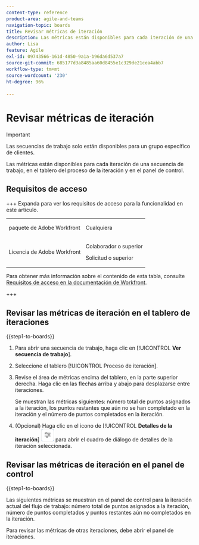 ```yaml
---
content-type: reference
product-area: agile-and-teams
navigation-topic: boards
title: Revisar métricas de iteración
description: Las métricas están disponibles para cada iteración de una secuencia de trabajo, en el tablero del proceso de la teración.
author: Lisa
feature: Agile
exl-id: 09743566-161d-4850-9a1a-b96da6d537a7
source-git-commit: 685177d3a8485aa60d8455e1c329de21cea4abb7
workflow-type: tm+mt
source-wordcount: '230'
ht-degree: 96%

---
```


# Revisar métricas de iteración

>[!IMPORTANT]
>
>Las secuencias de trabajo solo están disponibles para un grupo específico de clientes.

Las métricas están disponibles para cada iteración de una secuencia de trabajo, en el tablero del proceso de la iteración y en el panel de control.

## Requisitos de acceso

+++ Expanda para ver los requisitos de acceso para la funcionalidad en este artículo.

<table style="table-layout:auto"> 
 <col> 
 <col> 
 <tbody> 
  <tr> 
   <td role="rowheader">paquete de Adobe Workfront</td> 
   <td> <p>Cualquiera</p> </td> 
  </tr> 
  <tr> 
   <td role="rowheader">Licencia de Adobe Workfront</td> 
   <td> 
   <p>Colaborador o superior</p> 
   <p>Solicitud o superior</p>
   </td> 
  </tr> 
 </tbody> 
</table>

Para obtener más información sobre el contenido de esta tabla, consulte [Requisitos de acceso en la documentación de Workfront](/help/quicksilver/administration-and-setup/add-users/access-levels-and-object-permissions/access-level-requirements-in-documentation.md).

+++

## Revisar las métricas de iteración en el tablero de iteraciones

{{step1-to-boards}}

1. Para abrir una secuencia de trabajo, haga clic en [!UICONTROL **Ver secuencia de trabajo**].
1. Seleccione el tablero [!UICONTROL Proceso de iteración].
1. Revise el área de métricas encima del tablero, en la parte superior derecha. Haga clic en las flechas arriba y abajo para desplazarse entre iteraciones.

   Se muestran las métricas siguientes: número total de puntos asignados a la iteración, los puntos restantes que aún no se han completado en la iteración y el número de puntos completados en la iteración.

1. (Opcional) Haga clic en el icono de [!UICONTROL **Detalles de la iteración**] ![Detalles de la iteración](assets/iteration-details-button.png) para abrir el cuadro de diálogo de detalles de la iteración seleccionada.

## Revisar las métricas de iteración en el panel de control

{{step1-to-boards}}

Las siguientes métricas se muestran en el panel de control para la iteración actual del flujo de trabajo: número total de puntos asignados a la iteración, número de puntos completados y puntos restantes aún no completados en la iteración.

Para revisar las métricas de otras iteraciones, debe abrir el panel de iteraciones.
